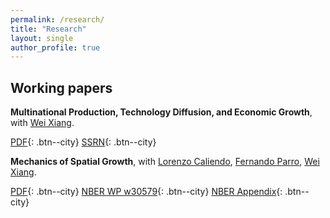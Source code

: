 ```yaml
---
permalink: /research/
title: "Research"
layout: single
author_profile: true
---
```


## Working papers

**Multinational Production, Technology Diffusion, and Economic Growth**, with [Wei Xiang](https://sites.google.com/yale.edu/weixiang/home). 

[PDF](/assets/files/cx22_jmp.pdf){: .btn--city} [SSRN](https://papers.ssrn.com/sol3/papers.cfm?abstract_id=4284058){: .btn--city}



<!-- The economic activities and influence of multinational production (MP) are central to many policy discussions. In this paper, we provide a framework to understand the role of knowledge spillover from MP in the process of international development and economic growth.

We build a tractable multi-country growth model featuring multinational production and knowledge spillover. Firms choose where to produce their products, potentially in a foreign country, because of lower labor costs and better market access. The host country is exposed to technology and management styles used by foreign firms, which is beneficial for local economic growth. Technology and the relative costs of MP and trade determine international production and trade. In turn, technology in a country is affected by both local and foreign producers in its territory. At the aggregate level, the model predicts the dynamic evolution of technology levels from MP and trade shares.

We calibrate the model using panel data on bilateral trade flows from the CEPII Gravity database, MP flows from the OECD Analytical AMNE database, and economic indicators across countries from the Penn World Table. The sample includes 54 economies from 2005 to 2016. Leveraging the variation in MP flows across countries and time, we use nonlinear least square regression to estimate the strength of technology diffusion.

The calibrated model yields the following results. First, MP plays a significant role in economic growth across countries. Between 2005 and 2016, changes in MP costs explained an average of 26.2% of economic growth across countries. Second, motivated by the recent events during the Russia-Ukraine war, we use Russia as an example to study the impact of economic sanctions on a country. A ten-year block of MP to Russia would cause a 0.6% immediate reduction in real wage and a 3.7% loss in welfare for Russia. Countries like Latvia, Vietnam, and China would also be affected, with an average loss of 0.10%. Third, a US reshoring initiative to bring production back (by increasing the US outward MP costs by 20%) would immediately increase the US real consumption by 0.14%, but it would decrease the annual growth rate of consumption level everywhere by about 0.05 percentage points. As a result, the overall US welfare would drop by 0.11%. While the reshoring policy is short-sighted for US growth, it does achieve an objective of US technological advantage relative to other countries. Compared to the benchmark, the US-China TFP ratio would be higher because of the reshoring policy. -->



**Mechanics of Spatial Growth**, with [Lorenzo Caliendo](https://sites.google.com/site/lorenzocaliendo/), [Fernando Parro](https://sites.google.com/site/fernandoparro1/home), [Wei Xiang](https://sites.google.com/yale.edu/weixiang/home).  

[PDF](/assets/files/MSG051023.pdf){: .btn--city} [NBER WP w30579](/files/msg_wp30579.pdf){: .btn--city} [NBER Appendix](/assets/files/w30579_appendix.pdf){: .btn--city}

<!-- *We develop a dynamic spatial growth model to explore the role of trade and internal migration in the process of spatial development and aggregate growth. Growth is shaped by the best global and local ideas that contribute to the local stock of knowledge. Global ideas diffuse more to locations that are relatively more exposed to international trade. Local ideas are diffused across space when workers move to another location. We embed the diffusion of ideas through trade and migration into a multi-country, multi-region framework with international trade, forward-looking dynamic migration decisions, and endogenous capital accumulation. We apply our framework to study the role of initial conditions, international trade, and internal migration on China’s spatial development and aggregate growth during the 1990s and 2000s. We find that initial conditions across space, idea diffusion, and capital accumulation play an important role in understanding the process of spatial development and aggregate growth in China. Changes in international trade costs and mobility restrictions during the 1990s and 2000s also contribute to aggregate growth, with large heterogeneity across space.* -->

<!-- We study the role that trade and internal migration play in the process of spatial and aggregate growth. We consider an economy in which growth is shaped by the best global and local ideas that contribute to the local stock of knowledge. Global ideas diffuse to locations that are more exposed to international trade. Local ideas diffuse across space when workers move to another location. We embed the diffusion of ideas through trade and migration into a dynamic spatial framework with trade, forward-looking migration decisions, and capital accumulation. We characterize the equilibrium properties of the model, and apply the framework to study China’s spatial and aggregate growth during the 1990s and 2000s. International trade and internal migration are important mechanisms for idea diffusion that contributed to China’s spatial and aggregate growth, with heterogeneous effects across space. Using patent data, we provide further evidence of idea diffusion through trade and migration. -->